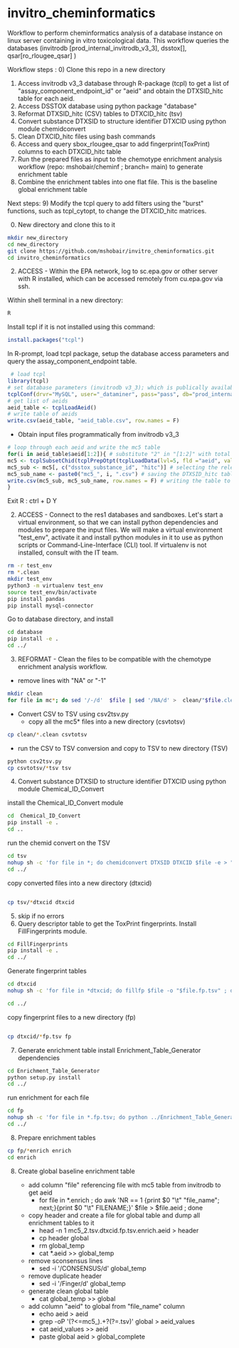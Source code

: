 # invitro_cheminformatics
Workflow to perform cheminformatics analysis of a database instance on linux server containing in vitro toxicological data. This workflow queries the databases (invitrodb [prod_internal_invitrodb_v3_3], dsstox[], qsar[ro_rlougee_qsar] )


Workflow steps :
  0) Clone this repo in a new directory
  1) Access invitrodb v3_3 database through R-package (tcpl) to get a list of "assay_component_endpoint_id" or "aeid" and obtain the DTXSID_hitc table for each aeid.
  2) Access DSSTOX database using python package "database"
  3) Reformat DTXSID_hitc (CSV) tables to DTXCID_hitc (tsv)
  4) Convert substance DTXSID to structure identifier DTXCID using python module chemidconvert
  5) Clean DTXCID_hitc files using bash commands
  6) Access and query sbox_rlougee_qsar to add fingerprint(ToxPrint) columns to each DTXCID_hitc table
  7) Run the prepared files as input to the chemotype enrichment analysis workflow (repo: mshobair/cheminf ; branch= main) to generate enrichment table
  8) Combine the enrichment tables into one flat file. This is the baseline global enrichment table

Next steps:
  9) Modify the tcpl query to add filters using the "burst" functions, such as tcpl_cytopt, to change the DTXCID_hitc matrices.
  
  0) New directory and clone this to it
```sh
mkdir new_directory
cd new_directory
git clone https://github.com/mshobair/invitro_cheminformatics.git
cd invitro_cheminformatics
```
  2) ACCESS - Within the EPA network, log to sc.epa.gov or other server with R installed, which can be accessed remotely from cu.epa.gov via ssh. 
  
Within shell terminal in a new directory:

```sh
R
```
Install tcpl if it is not installed using this command:

```r
install.packages("tcpl")
```
In R-prompt, load tcpl package, setup the database access parameters and query the assay_component_endpoint table. 
```r
 # load tcpl
library(tcpl)
# set database parameters (invitrodb v3_3); which is publically available
tcplConf(drvr="MySQL", user="_dataminer", pass="pass", db="prod_internal_invitrodb_v3_3", host="ccte-mysql-res.epa.gov")
# get list of aeids
aeid_table <- tcplLoadAeid()
# write table of aeids
write.csv(aeid_table, "aeid_table.csv", row.names = F)
```
- Obtain input files programmatically from invitrodb v3_3 
```r
# loop through each aeid and write the mc5 table
for(i in aeid_table$aeid[1:2]){ # substitute "2" in "[1:2]" with total number of aeids {total; 1:length(aeid_table$aeid)}
mc5 <- tcplSubsetChid(tcplPrepOtpt(tcplLoadData(lvl=5, fld ="aeid", val = i))) # getting level 5 data for binary hitcall (hitc)
mc5_sub <- mc5[, c("dsstox_substance_id", "hitc")] # selecting the relevant columns DTXSID(dsstox_substance_id) and hitcall (hitc)
mc5_sub_name <- paste0("mc5_", i, ".csv") # saving the DTXSID_hitc table for a specific aeid (i) and naming it by the aeid (mc5_1.csv)
write.csv(mc5_sub, mc5_sub_name, row.names = F) # writing the table to a CSV file (mc5_1.csv) in the current directory
}
```
Exit R :
ctrl + D
Y

2) ACCESS - Connect to the res1 databases and sandboxes.
Let's start a virtual environment, so that we can install python dependencies and modules to prepare the input files. We will make a virtual environment "test_env", activate it and install python modules in it to use as python scripts or Command-Line-Interface (CLI) tool. If virtualenv is not installed, consult with the IT team.

```sh
rm -r test_env
rm *.clean
mkdir test_env
python3 -m virtualenv test_env
source test_env/bin/activate
pip install pandas
pip install mysql-connector
```

Go to database directory, and install

```sh
cd database
pip install -e .
cd ../
```

3) REFORMAT - Clean the files to be compatible with the chemotype enrichment analysis workflow. 

- remove lines with "NA" or "-1"
```sh
mkdir clean
for file in mc*; do sed '/-/d'  $file | sed '/NA/d' >  clean/"$file.clean" ; done
```

- Convert CSV to TSV using csv2tsv.py
  - copy all the mc5* files into a new directory (csvtotsv)
```sh
cp clean/*.clean csvtotsv
```
  
- run the CSV to TSV conversion and copy to TSV to new directory (TSV)
```sh
python csv2tsv.py
cp csvtotsv/*tsv tsv
```
4) Convert substance DTXSID to structure identifier DTXCID using python module Chemical_ID_Convert

install the Chemical_ID_Convert module
```sh
cd  Chemical_ID_Convert
pip install -e .
cd ..
```
run the chemid convert on the TSV

```sh
cd tsv
nohup sh -c 'for file in *; do chemidconvert DTXSID DTXCID $file -e > "$file.dtxcid" ; done' >> out &  
cd ../
```
copy converted files into a new directory (dtxcid)
```sh

cp tsv/*dtxcid dtxcid
```

5) skip if no errors
6) Query descriptor table to get the ToxPrint fingerprints. Install FillFingerprints module.
```sh
cd FillFingerprints
pip install -e .
cd ../
```
Generate fingerprint tables
```sh
cd dtxcid
nohup sh -c 'for file in *dtxcid; do fillfp $file -o "$file.fp.tsv" ; done' >> out &

cd ../
```
copy fingerprint files to a new directory (fp)
```sh

cp dtxcid/*fp.tsv fp
```
7) Generate enrichment table
install Enrichment_Table_Generator dependencies
```sh
cd Enrichment_Table_Generator
python setup.py install
cd ../
```
run enrichment for each file
```sh
cd fp
nohup sh -c 'for file in *.fp.tsv; do python ../Enrichment_Table_Generator/Enrichment_Table_Generator.py -i $file -o $file.enrich ; done' >> out &
cd ../
```

8) Prepare enrichment tables
```sh
cp fp/*enrich enrich
cd enrich
```

8) Create global baseline enrichment table
    
   - add column "file" referencing file with mc5 table from invitrodb to get aeid
      - for file in *.enrich ; do awk 'NR == 1 {print $0 "\t" "file_name"; next;}{print $0 "\t" FILENAME;}' $file > $file.aeid ; done  
   - copy header and create a file for global table and dump all enrichment tables to it
      - head -n 1 mc5_2.tsv.dtxcid.fp.tsv.enrich.aeid > header
      - cp header global
      - rm global_temp
      - cat *.aeid >> global_temp
   - remove sconsensus lines
      - sed -i '/CONSENSUS/d' global_temp
   - remove duplicate header
      - sed -i '/Finger/d' global_temp
   - generate clean global table
      - cat global_temp >> global 
   - add column "aeid" to global from "file_name" column
      - echo aeid > aeid
      - grep -oP '(?<=mc5_).+?(?=.tsv)' global > aeid_values
      - cat aeid_values >> aeid
      - paste global aeid > global_complete



